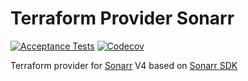 # Terraform Provider Sonarr
[![Acceptance Tests](https://github.com/devopsarr/terraform-provider-sonarr/actions/workflows/ci.yml/badge.svg)](https://github.com/devopsarr/terraform-provider-sonarr/actions/workflows/ci.yml)
[![Codecov](https://img.shields.io/codecov/c/github/devopsarr/terraform-provider-sonarr)](https://codecov.io/gh/devopsarr/terraform-provider-sonarr)

Terraform provider for [Sonarr](https://github.com/Sonarr/Sonarr) V4 based on [Sonarr SDK](github.com/devopsarr/sonarr-go/sonarr)